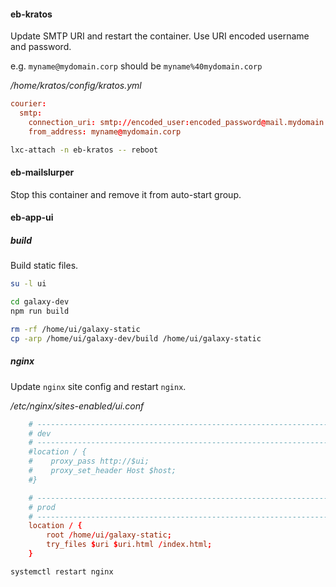 #### eb-kratos

Update SMTP URI and restart the container. Use URI encoded username and
password.

e.g. `myname@mydomain.corp` should be `myname%40mydomain.corp`

_/home/kratos/config/kratos.yml_

```conf
courier:
  smtp:
    connection_uri: smtp://encoded_user:encoded_password@mail.mydomain.corp:587/
    from_address: myname@mydomain.corp
```

```bash
lxc-attach -n eb-kratos -- reboot
```

#### eb-mailslurper

Stop this container and remove it from auto-start group.

#### eb-app-ui

##### build

Build static files.

```bash
su -l ui

cd galaxy-dev
npm run build

rm -rf /home/ui/galaxy-static
cp -arp /home/ui/galaxy-dev/build /home/ui/galaxy-static
```

##### nginx

Update `nginx` site config and restart `nginx`.

_/etc/nginx/sites-enabled/ui.conf_

```conf
    # --------------------------------------------------------------------------
    # dev
    # --------------------------------------------------------------------------
    #location / {
    #    proxy_pass http://$ui;
    #    proxy_set_header Host $host;
    #}

    # --------------------------------------------------------------------------
    # prod
    # --------------------------------------------------------------------------
    location / {
        root /home/ui/galaxy-static;
        try_files $uri $uri.html /index.html;
    }
```

```bash
systemctl restart nginx
```
